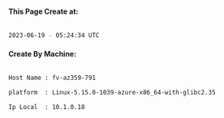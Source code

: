 
   
#### This Page Create at:

```bash

2023-06-19 - 05:24:34 UTC

```

#### Create By Machine:

```bash

Host Name : fv-az359-791

platform  : Linux-5.15.0-1039-azure-x86_64-with-glibc2.35

Ip Local  : 10.1.0.18

```

